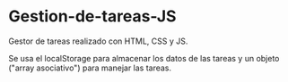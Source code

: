 # Gestion-de-tareas-JS

Gestor de tareas realizado con HTML, CSS y JS.

Se usa el localStorage para almacenar los datos de las tareas y un objeto ("array asociativo") para manejar las tareas.
